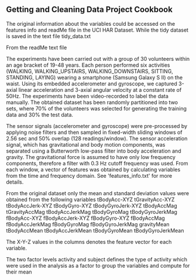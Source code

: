 ## Getting and Cleaning Data Project Cookbook

The original information about the variables could be accessed on the features info and readMe file in the UCI HAR Dataset. While the tidy dataset is saved in the text file tidy_data.txt

From the readMe text file

 The experiments have been carried out with a group of 30 volunteers within an age bracket of 19-48 years. Each person performed six       activities (WALKING, WALKING_UPSTAIRS, WALKING_DOWNSTAIRS, SITTING, STANDING, LAYING) wearing a smartphone (Samsung Galaxy S II) on the       waist. Using its embedded accelerometer and gyroscope, we captured 3-axial linear acceleration and 3-axial angular velocity at a       constant rate of 50Hz. The experiments have been video-recorded to label the data manually. The obtained dataset has been randomly       partitioned into two sets, where 70% of the volunteers was selected for generating the training data and 30% the test data. 
      
  The sensor signals (accelerometer and gyroscope) were pre-processed by applying noise filters and then sampled in fixed-width sliding       windows of 2.56 sec and 50% overlap (128 readings/window). The sensor acceleration signal, which has gravitational and body motion       components, was separated using a Butterworth low-pass filter into body acceleration and gravity. The gravitational force is assumed to       have only low frequency components, therefore a filter with 0.3 Hz cutoff frequency was used. From each window, a vector of features was       obtained by calculating variables from the time and frequency domain. See 'features_info.txt' for more details. 

From the original dataset only the mean and standard deviation values were obtained from the following variables
      tBodyAcc-XYZ
      tGravityAcc-XYZ
      tBodyAccJerk-XYZ
      tBodyGyro-XYZ
      tBodyGyroJerk-XYZ
      tBodyAccMag
      tGravityAccMag
      tBodyAccJerkMag
      tBodyGyroMag
      tBodyGyroJerkMag
      fBodyAcc-XYZ
      fBodyAccJerk-XYZ
      fBodyGyro-XYZ
      fBodyAccMag
      fBodyAccJerkMag
      fBodyGyroMag
      fBodyGyroJerkMag
      gravityMean
      tBodyAccMean
      tBodyAccJerkMean
      tBodyGyroMean
      tBodyGyroJerkMean

The X-Y-Z values in the columns denotes the feature vector for each variable. 

The two factor levels activity and subject defines the type of activity which were used in the analysis as a factor to group the variables and compute for their mean

